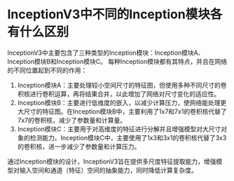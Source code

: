 # InceptionV3中不同的Inception模块各有什么区别

InceptionV3中主要包含了三种类型的Inception模块：Inception模块A、Inception模块B和Inception模块C。 每种Inception模块都有其特点，并且在网络的不同位置起到不同的作用： 

1. Inception模块A：主要处理较小空间尺寸的特征图，但使用多种不同尺寸的卷积核进行卷积运算，再将结果合并，以此增加了网络对尺寸变化的适应性。    
2. Inception模块B：主要进行低维度的嵌入，以减少计算压力，使网络能处理更大尺寸的特征图。在Inception模块B中，主要利用了1x7和7x1的卷积核代替了7x7的卷积核，减少了参数量和计算量。 
3. Inception模块C：主要用于对高维度的特征进行分解并且增强模型对大尺寸对象的检测能力。Inception模块C中，主要使用了1x3和3x1的卷积核代替了3x3的卷积核，进一步减少了参数量和计算压力。 

通过Inception模块的设计，InceptionV3旨在提供多尺度特征提取能力，增强模型对输入空间和通道（特征）空间的抽象能力，同时降低计算复杂度。

